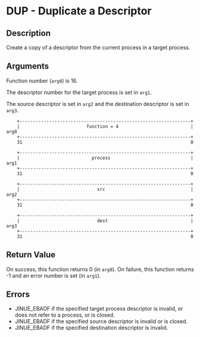 # DUP - Duplicate a Descriptor

## Description

Create a copy of a descriptor from the current process in a target process.

## Arguments

Function number (`arg0`) is 16.

The descriptor number for the target process is set in `arg1`.

The source descriptor is set in `arg2` and the destination descriptor is set in
`arg3`.

```
    +----------------------------------------------------------------+
    |                         function = 4                           |  arg0
    +----------------------------------------------------------------+
    31                                                               0
    
    +----------------------------------------------------------------+
    |                           process                              |  arg1
    +----------------------------------------------------------------+
    31                                                               0

    +----------------------------------------------------------------+
    |                             src                                |  arg2
    +----------------------------------------------------------------+
    31                                                               0

    +----------------------------------------------------------------+
    |                             dest                               |  arg3
    +----------------------------------------------------------------+
    31                                                               0
```

## Return Value

On success, this function returns 0 (in `arg0`). On failure, this function
returns -1 and an error number is set (in `arg1`).

## Errors

* JINUE_EBADF if the specified target process descriptor is invalid, or does
not refer to a process, or is closed.
* JINUE_EBADF if the specified source descriptor is invalid or is closed.
* JINUE_EBADF if the specified destination descriptor is invalid.
